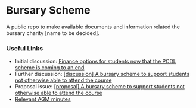 # Bursary Scheme

A public repo to make available documents and information related the bursary charity [name to be decided].

### Useful Links

- Initial discussion: [Finance options for students now that the PCDL scheme is coming to an end](https://github.com/foundersandcoders/london-programme/issues/835)
- Further discussion: [\[discussion\] A bursary scheme to support students not otherwise able to attend the course](https://github.com/foundersandcoders/london-programme/issues/919)
- Proposal issue: [\[proposal\] A bursary scheme to support students not otherwise able to attend the course](https://github.com/foundersandcoders/london-programme/issues/934)
- [Relevant AGM minutes](https://github.com/foundersandcoders/london-programme/blob/master/minutes/AGMs/2019.md#6-proposal-for-a-bursary-scheme-to-support-students-not-otherwise-able-to-attend-the-course-934)
